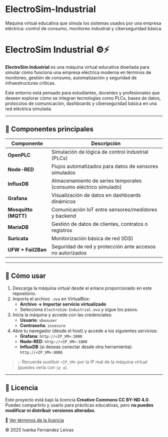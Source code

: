 # ElectroSim-Industrial
Máquina virtual educativa que simula los sistemas usados por una empresa eléctrica: control de consumo, monitoreo industrial y ciberseguridad básica.
# ElectroSim Industrial ⚙️⚡

**ElectroSim Industrial** es una máquina virtual educativa diseñada para simular cómo funciona una empresa eléctrica moderna en términos de monitoreo, gestión de consumo, automatización y seguridad de infraestructuras críticas.

Este entorno está pensado para estudiantes, docentes y profesionales que deseen explorar cómo se integran tecnologías como PLCs, bases de datos, protocolos de comunicación, dashboards y ciberseguridad básica en una red eléctrica simulada.

---

## 🧩 Componentes principales

| Componente         | Descripción                                                             |
|--------------------|--------------------------------------------------------------------------|
| **OpenPLC**         | Simulación de lógica de control industrial (PLCs)                       |
| **Node-RED**        | Flujos automatizados para datos de sensores simulados                   |
| **InfluxDB**        | Almacenamiento de series temporales (consumo eléctrico simulado)        |
| **Grafana**         | Visualización de datos en dashboards dinámicos                          |
| **Mosquitto (MQTT)**| Comunicación IoT entre sensores/medidores y backend                     |
| **MariaDB**         | Gestión de datos de clientes, contratos o registros                     |
| **Suricata**        | Monitorización básica de red (IDS)                                      |
| **UFW + Fail2Ban**  | Seguridad de red y protección ante accesos no autorizados               |

---

## 🚀 Cómo usar

1. Descarga la máquina virtual desde el enlace proporcionado en este repositorio.
2. Importa el archivo `.ova` en VirtualBox:
   - **Archivo → Importar servicio virtualizado**
   - Selecciona `ElectroSim-Industrial.ova` y sigue los pasos.
3. Inicia la máquina y accede con las credenciales:
   - **Usuario**: `vboxuser`
   - **Contraseña**: `insecure`
4. Abre tu navegador (desde el host) y accede a los siguientes servicios:
   - **Grafana**: `http://<IP_VM>:3000`
   - **Node-RED**: `http://<IP_VM>:1880`
   - **InfluxDB** (si deseas conectar desde otra herramienta): `http://<IP_VM>:8086`

> 💡 Recuerda sustituir `<IP_VM>` por la IP real de la máquina virtual (puedes verla con `ip a`).

---

   ## 📜 Licencia

Este proyecto está bajo la licencia **Creative Commons CC BY-ND 4.0**.  
Puedes compartirlo y usarlo para prácticas educativas, pero **no puedes modificar ni distribuir versiones alteradas**.

🔗 [Ver términos de la licencia](https://creativecommons.org/licenses/by-nd/4.0/)

© 2025 Ivanka Fernández Leivas


